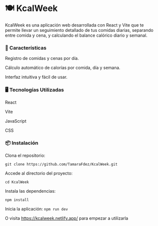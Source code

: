
# 🍽️ KcalWeek #
KcalWeek es una aplicación web desarrollada con React y Vite que te permite llevar un seguimiento detallado de tus comidas diarias, separando entre comida y cena, y calculando el balance calórico diario y semanal.

### 🚀 Características ###
Registro de comidas y cenas por día.

Cálculo automático de calorías por comida, día y semana.

Interfaz intuitiva y fácil de usar.

### 🖥️ Tecnologías Utilizadas ###
React

Vite

JavaScript

CSS

### 📦 Instalación ###
Clona el repositorio:

`git clone https://github.com/TamaraFdez/KcalWeek.git`

Accede al directorio del proyecto:

`cd KcalWeek`

Instala las dependencias:

`npm install`

Inicia la aplicación:
`npm run dev`

O visita <https://kcalweek.netlify.app/> para empezar a utilizarla 
